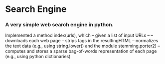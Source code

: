 # Search Engine

### A very simple web search engine in python.
Implemented a method index(urls), which – given a list of input URLs – 
–  downloads each web page 
–  strips tags in the resultingHTML
–  normalizes the text data (e.g., using string.lower() and the module stemming.porter2) 
–  computes and stores a sparse bag-of-words representation of each page (e.g., using python dictionaries) 

